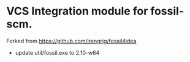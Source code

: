 # VCS Integration module for fossil-scm.

Forked from https://github.com/irengrig/fossil4idea

- update util/fossil.exe to 2.10-w64
